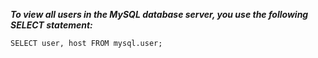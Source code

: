 ***To view all users in the MySQL database server, you use the following SELECT statement:***

```mysql	
SELECT user, host FROM mysql.user;
```
